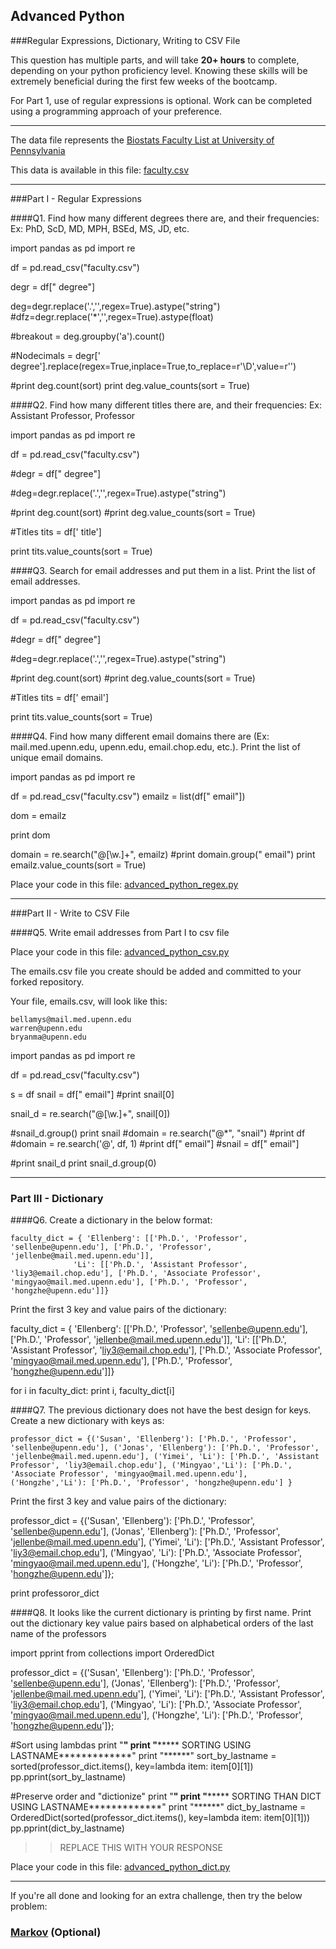 ## Advanced Python    

###Regular Expressions, Dictionary, Writing to CSV File  

This question has multiple parts, and will take **20+ hours** to complete, depending on your python proficiency level.  Knowing these skills will be extremely beneficial during the first few weeks of the bootcamp.

For Part 1, use of regular expressions is optional.  Work can be completed using a programming approach of your preference. 

---

The data file represents the [Biostats Faculty List at University of Pennsylvania](http://www.med.upenn.edu/cceb/biostat/faculty.shtml)

This data is available in this file:  [faculty.csv](python/faculty.csv)

--- 

###Part I - Regular Expressions  


####Q1. Find how many different degrees there are, and their frequencies: Ex:  PhD, ScD, MD, MPH, BSEd, MS, JD, etc.

import pandas as pd
import re

df = pd.read_csv("faculty.csv")


degr = df[" degree"]

deg=degr.replace('\.','',regex=True).astype("string")
#dfz=degr.replace('\*','',regex=True).astype(float)

#breakout = deg.groupby('a').count()

#Nodecimals = degr[' degree'].replace(regex=True,inplace=True,to_replace=r'\D',value=r'')




#print deg.count(sort)
print deg.value_counts(sort = True)



####Q2. Find how many different titles there are, and their frequencies:  Ex:  Assistant Professor, Professor

import pandas as pd
import re

df = pd.read_csv("faculty.csv")


#degr = df[" degree"]

#deg=degr.replace('\.','',regex=True).astype("string")


#print deg.count(sort)
#print deg.value_counts(sort = True)

#Titles
tits = df[' title']

print tits.value_counts(sort = True)



####Q3. Search for email addresses and put them in a list.  Print the list of email addresses.

import pandas as pd
import re

df = pd.read_csv("faculty.csv")


#degr = df[" degree"]

#deg=degr.replace('\.','',regex=True).astype("string")


#print deg.count(sort)
#print deg.value_counts(sort = True)

#Titles
tits = df[' email']

print tits.value_counts(sort = True)


####Q4. Find how many different email domains there are (Ex:  mail.med.upenn.edu, upenn.edu, email.chop.edu, etc.).  Print the list of unique email domains.

import pandas as pd
import re

df = pd.read_csv("faculty.csv")
emailz = list(df[" email"])

dom = emailz


print dom




domain = re.search("@[\w.]+", emailz)
#print domain.group(" email")
print emailz.value_counts(sort = True)

Place your code in this file: [advanced_python_regex.py](python/advanced_python_regex.py)

---

###Part II - Write to CSV File

####Q5.  Write email addresses from Part I to csv file

Place your code in this file: [advanced_python_csv.py](python/advanced_python_csv.py)

The emails.csv file you create should be added and committed to your forked repository.

Your file, emails.csv, will look like this:
```
bellamys@mail.med.upenn.edu
warren@upenn.edu
bryanma@upenn.edu
```

import pandas as pd
import re


df = pd.read_csv("faculty.csv")

s = df
snail = df[" email"]
#print snail[0]



snail_d = re.search("@[\w.]+", snail[0])

#snail_d.group()
print snail 
#domain = re.search("@*", "snail")
#print df
#domain = re.search('@', df, 1)
#print df[" email"]
#snail = df[" email"]

#print snail_d
print snail_d.group(0)




---

### Part III - Dictionary

####Q6.  Create a dictionary in the below format:
```
faculty_dict = { 'Ellenberg': [['Ph.D.', 'Professor', 'sellenbe@upenn.edu'], ['Ph.D.', 'Professor', 'jellenbe@mail.med.upenn.edu']],
              'Li': [['Ph.D.', 'Assistant Professor', 'liy3@email.chop.edu'], ['Ph.D.', 'Associate Professor', 'mingyao@mail.med.upenn.edu'], ['Ph.D.', 'Professor', 'hongzhe@upenn.edu']]}
```
Print the first 3 key and value pairs of the dictionary:

faculty_dict = { 'Ellenberg': [['Ph.D.', 'Professor', 'sellenbe@upenn.edu'], ['Ph.D.', 'Professor', 'jellenbe@mail.med.upenn.edu']],
              'Li': [['Ph.D.', 'Assistant Professor', 'liy3@email.chop.edu'], ['Ph.D.', 'Associate Professor', 'mingyao@mail.med.upenn.edu'], ['Ph.D.', 'Professor', 'hongzhe@upenn.edu']]}



for i in faculty_dict:
    print i, faculty_dict[i]







####Q7.  The previous dictionary does not have the best design for keys.  Create a new dictionary with keys as:

```
professor_dict = {('Susan', 'Ellenberg'): ['Ph.D.', 'Professor', 'sellenbe@upenn.edu'], ('Jonas', 'Ellenberg'): ['Ph.D.', 'Professor', 'jellenbe@mail.med.upenn.edu'], ('Yimei', 'Li'): ['Ph.D.', 'Assistant Professor', 'liy3@email.chop.edu'], ('Mingyao','Li'): ['Ph.D.', 'Associate Professor', 'mingyao@mail.med.upenn.edu'], ('Hongzhe','Li'): ['Ph.D.', 'Professor', 'hongzhe@upenn.edu'] }
```

Print the first 3 key and value pairs of the dictionary:



professor_dict = {('Susan', 'Ellenberg'): ['Ph.D.', 'Professor', 'sellenbe@upenn.edu'],
                  ('Jonas', 'Ellenberg'): ['Ph.D.', 'Professor', 'jellenbe@mail.med.upenn.edu'],
                  ('Yimei', 'Li'): ['Ph.D.', 'Assistant Professor', 'liy3@email.chop.edu'],
                  ('Mingyao', 'Li'): ['Ph.D.', 'Associate Professor', 'mingyao@mail.med.upenn.edu'],
                  ('Hongzhe', 'Li'): ['Ph.D.', 'Professor', 'hongzhe@upenn.edu']};



print professoror_dict


####Q8.  It looks like the current dictionary is printing by first name.  Print out the dictionary key value pairs based on alphabetical orders of the last name of the professors

import pprint
from collections import OrderedDict

professor_dict = {('Susan', 'Ellenberg'): ['Ph.D.', 'Professor', 'sellenbe@upenn.edu'],
                  ('Jonas', 'Ellenberg'): ['Ph.D.', 'Professor', 'jellenbe@mail.med.upenn.edu'],
                  ('Yimei', 'Li'): ['Ph.D.', 'Assistant Professor', 'liy3@email.chop.edu'],
                  ('Mingyao', 'Li'): ['Ph.D.', 'Associate Professor', 'mingyao@mail.med.upenn.edu'],
                  ('Hongzhe', 'Li'): ['Ph.D.', 'Professor', 'hongzhe@upenn.edu']};


#Sort using lambdas
print "******"
print "*********** SORTING USING LASTNAME*************"
print "******"
sort_by_lastname = sorted(professor_dict.items(), key=lambda item: item[0][1])
pp.pprint(sort_by_lastname)

#Preserve order and "dictionize"
print "******"
print "*********** SORTING THAN DICT USING LASTNAME*************"
print "******"
dict_by_lastname = OrderedDict(sorted(professor_dict.items(), key=lambda item: item[0][1]))
pp.pprint(dict_by_lastname)





>> REPLACE THIS WITH YOUR RESPONSE

Place your code in this file: [advanced_python_dict.py](python/advanced_python_dict.py)

--- 

If you're all done and looking for an extra challenge, then try the below problem:  

### [Markov](python/markov.py) (Optional)

